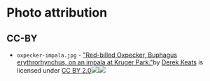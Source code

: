 # Photo attribution

## CC-BY

- `oxpecker-impala.jpg` - [\"Red-billed Oxpecker, Buphagus erythrorhynchus, on an impala at Kruger Park.\"](https://www.flickr.com/photos/93242958@N00/14005460953)by [Derek Keats](https://www.flickr.com/photos/93242958@N00) is licensed under [CC BY 2.0](https://creativecommons.org/licenses/by/2.0/?ref=ccsearch&atype=html)[![](https://ccsearch.creativecommons.org/static/img/cc_icon.svg)![](https://ccsearch.creativecommons.org/static/img/cc-by_icon.svg)](https://creativecommons.org/licenses/by/2.0/?ref=ccsearch&atype=html)

<!--

## Public Domain or CC-0

-->

